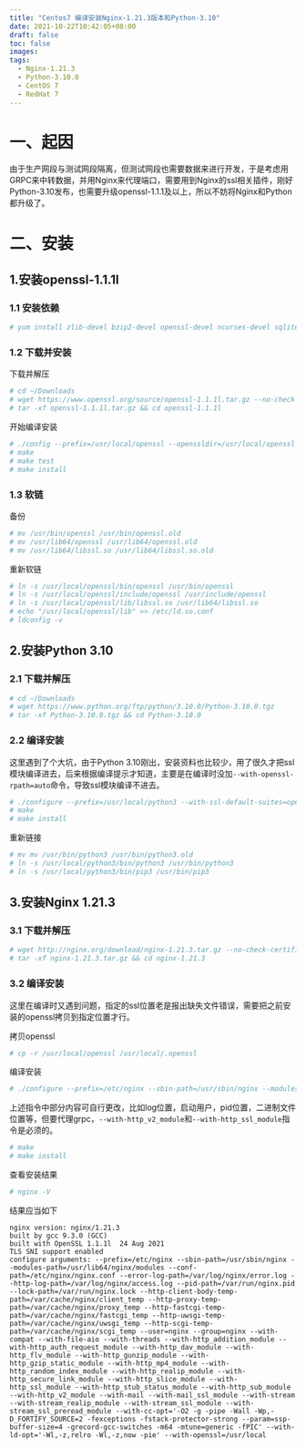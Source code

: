 ```yaml
---
title: "Centos7 编译安装Nginx-1.21.3版本和Python-3.10"
date: 2021-10-22T10:42:05+08:00
draft: false
toc: false
images:
tags: 
  - Nginx-1.21.3
  - Python-3.10.0
  - CentOS 7
  - RedHat 7
---
```




# 一、起因

由于生产网段与测试网段隔离，但测试网段也需要数据来进行开发，于是考虑用GRPC来中转数据，并用Nginx来代理端口，需要用到Nginx的ssl相关插件，刚好Python-3.10发布，也需要升级openssl-1.1.1及以上，所以不妨将Nginx和Python都升级了。



# 二、安装

## 1.安装openssl-1.1.1l

### 1.1 安装依赖

```bash
# yum install zlib-devel bzip2-devel openssl-devel ncurses-devel sqlite-devel readline-devel tk-devel
```

### 1.2 下载并安装

下载并解压

```bash
# cd ~/Downloads
# wget https://www.openssl.org/source/openssl-1.1.1l.tar.gz --no-check-certificate
# tar -xf openssl-1.1.1l.tar.gz && cd openssl-1.1.1l
```

开始编译安装

```bash
# ./config --prefix=/usr/local/openssl --openssldir=/usr/local/openssl shared zlib
# make
# make test
# make install
```

### 1.3 软链

备份

```bash
# mv /usr/bin/openssl /usr/bin/openssl.old
# mv /usr/lib64/openssl /usr/lib64/openssl.old
# mv /usr/lib64/libssl.so /usr/lib64/libssl.so.old
```

重新软链

```bash
# ln -s /usr/local/openssl/bin/openssl /usr/bin/openssl
# ln -s /usr/local/openssl/include/openssl /usr/include/openssl
# ln -s /usr/local/openssl/lib/libssl.so /usr/lib64/libssl.so
# echo "/usr/local/openssl/lib" >> /etc/ld.so.conf
# ldconfig -v 
```



## 2.安装Python 3.10

### 2.1 下载并解压

```bash
# cd ~/Downloads
# wget https://www.python.org/ftp/python/3.10.0/Python-3.10.0.tgz
# tar -xf Python-3.10.0.tgz && cd Python-3.10.0
```

### 2.2 编译安装

这里遇到了个大坑，由于Python 3.10刚出，安装资料也比较少，用了很久才把ssl模块编译进去，后来根据编译提示才知道，主要是在编译时没加`--with-openssl-rpath=auto`命令，导致ssl模块编译不进去。

```bash
# ./configure --prefix=/usr/local/python3 --with-ssl-default-suites=openssl  --with-openssl=/usr/local/openssl --with-openssl-rpath=auto
# make
# make install
```

重新链接

```bash
# mv mv /usr/bin/python3 /usr/bin/python3.old
# ln -s /usr/local/python3/bin/python3 /usr/bin/python3 
# ln -s /usr/local/python3/bin/pip3 /usr/bin/pip3 
```



## 3.安装Nginx 1.21.3

### 3.1 下载并解压

```bash
# wget http://nginx.org/download/nginx-1.21.3.tar.gz --no-check-certificate
# tar -xf nginx-1.21.3.tar.gz && cd nginx-1.21.3
```

### 3.2 编译安装

这里在编译时又遇到问题，指定的ssl位置老是报出缺失文件错误，需要把之前安装的openssl拷贝到指定位置才行。

拷贝openssl

```bash
# cp -r /usr/local/openssl /usr/local/.openssl
```

编译安装

```bash
# ./configure --prefix=/etc/nginx --sbin-path=/usr/sbin/nginx --modules-path=/usr/lib64/nginx/modules --conf-path=/etc/nginx/nginx.conf --error-log-path=/var/log/nginx/error.log --http-log-path=/var/log/nginx/access.log --pid-path=/var/run/nginx.pid --lock-path=/var/run/nginx.lock --http-client-body-temp-path=/var/cache/nginx/client_temp --http-proxy-temp-path=/var/cache/nginx/proxy_temp --http-fastcgi-temp-path=/var/cache/nginx/fastcgi_temp --http-uwsgi-temp-path=/var/cache/nginx/uwsgi_temp --http-scgi-temp-path=/var/cache/nginx/scgi_temp --user=nginx --group=nginx --with-compat --with-file-aio --with-threads --with-http_addition_module --with-http_auth_request_module --with-http_dav_module --with-http_flv_module --with-http_gunzip_module --with-http_gzip_static_module --with-http_mp4_module --with-http_random_index_module --with-http_realip_module --with-http_secure_link_module --with-http_slice_module --with-http_ssl_module --with-http_stub_status_module --with-http_sub_module --with-http_v2_module --with-mail --with-mail_ssl_module --with-stream --with-stream_realip_module --with-stream_ssl_module --with-stream_ssl_preread_module --with-cc-opt='-O2 -g -pipe -Wall -Wp,-D_FORTIFY_SOURCE=2 -fexceptions -fstack-protector-strong --param=ssp-buffer-size=4 -grecord-gcc-switches -m64 -mtune=generic -fPIC' --with-ld-opt='-Wl,-z,relro -Wl,-z,now -pie' --with-openssl=/usr/local
```

上述指令中部分内容可自行更改，比如log位置，启动用户，pid位置，二进制文件位置等，但要代理grpc，`--with-http_v2_module`和`--with-http_ssl_module`指令是必须的。

```bash
# make
# make install
```

查看安装结果

```bash
# nginx -V
```

结果应当如下

```
nginx version: nginx/1.21.3
built by gcc 9.3.0 (GCC) 
built with OpenSSL 1.1.1l  24 Aug 2021
TLS SNI support enabled
configure arguments: --prefix=/etc/nginx --sbin-path=/usr/sbin/nginx --modules-path=/usr/lib64/nginx/modules --conf-path=/etc/nginx/nginx.conf --error-log-path=/var/log/nginx/error.log --http-log-path=/var/log/nginx/access.log --pid-path=/var/run/nginx.pid --lock-path=/var/run/nginx.lock --http-client-body-temp-path=/var/cache/nginx/client_temp --http-proxy-temp-path=/var/cache/nginx/proxy_temp --http-fastcgi-temp-path=/var/cache/nginx/fastcgi_temp --http-uwsgi-temp-path=/var/cache/nginx/uwsgi_temp --http-scgi-temp-path=/var/cache/nginx/scgi_temp --user=nginx --group=nginx --with-compat --with-file-aio --with-threads --with-http_addition_module --with-http_auth_request_module --with-http_dav_module --with-http_flv_module --with-http_gunzip_module --with-http_gzip_static_module --with-http_mp4_module --with-http_random_index_module --with-http_realip_module --with-http_secure_link_module --with-http_slice_module --with-http_ssl_module --with-http_stub_status_module --with-http_sub_module --with-http_v2_module --with-mail --with-mail_ssl_module --with-stream --with-stream_realip_module --with-stream_ssl_module --with-stream_ssl_preread_module --with-cc-opt='-O2 -g -pipe -Wall -Wp,-D_FORTIFY_SOURCE=2 -fexceptions -fstack-protector-strong --param=ssp-buffer-size=4 -grecord-gcc-switches -m64 -mtune=generic -fPIC' --with-ld-opt='-Wl,-z,relro -Wl,-z,now -pie' --with-openssl=/usr/local
```



